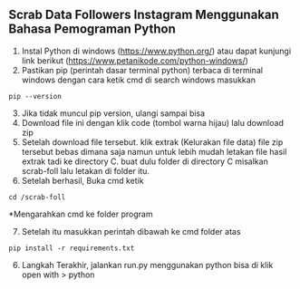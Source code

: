 ## Scrab Data Followers Instagram Menggunakan Bahasa Pemograman Python
1. Instal Python di windows (https://www.python.org/) atau dapat kunjungi link berikut (https://www.petanikode.com/python-windows/)
2. Pastikan pip (perintah dasar terminal python) terbaca di terminal windows dengan cara ketik cmd di search windows masukkan
```
pip --version
```
3. Jika tidak muncul pip version, ulangi sampai bisa
4. Download file ini dengan klik code (tombol warna hijau) lalu download zip
5. Setelah download file tersebut. klik extrak (Kelurakan file data) file zip tersebut bebas dimana saja namun untuk lebih mudah letakan file hasil extrak tadi ke directory C. buat dulu folder di directory C misalkan scrab-foll lalu letakan di folder itu. 
6. Setelah berhasil, Buka cmd ketik

```
cd /scrab-foll
```
*Mengarahkan cmd ke folder program

7. Setelah itu masukkan perintah dibawah ke cmd folder atas
```
pip install -r requirements.txt
```

6. Langkah Terakhir, jalankan run.py menggunakan python bisa di klik open with > python